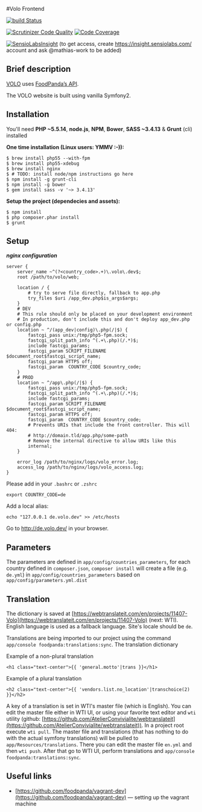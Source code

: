 #Volo Frontend

[![build Status](https://magnum.travis-ci.com/foodpanda/volo-frontend.svg?token=9eHFdnBaxCRVqqTYivpW&branch=develop)](https://magnum.travis-ci.com/foodpanda/volo-frontend)

[![Scrutinizer Code Quality](https://scrutinizer-ci.com/g/foodpanda/volo-frontend/badges/quality-score.png?b=develop&s=fe3b7820a25ed19b25e9e9a98e300497928310f7)](https://scrutinizer-ci.com/g/foodpanda/volo-frontend/?branch=develop) [![Code Coverage](https://scrutinizer-ci.com/g/foodpanda/volo-frontend/badges/coverage.png?b=develop&s=b5c39cd699602731616d7b2838bb994235c57317)](https://scrutinizer-ci.com/g/foodpanda/volo-frontend/?branch=develop)

[![SensioLabsInsight](https://insight.sensiolabs.com/projects/df9c2144-acd0-4df1-90e1-86d4408fe520/mini.png)](https://insight.sensiolabs.com/projects/df9c2144-acd0-4df1-90e1-86d4408fe520)
(to get access, create https://insight.sensiolabs.com/ account and ask @mathias-work to be added)


Brief description
---
[VOLO](https://www.volo.de) uses [FoodPanda’s API](https://api-st.foodpanda.in/doc/v4/).

The VOLO website is built using vanilla Symfony2.

Installation
---

You'll need **PHP ~5.5.14**, **node.js**, **NPM**, **Bower**, **SASS ~3.4.13** & **Grunt** (cli) installed

**One time installation (Linux users: YMMV :-)):**

```
$ brew install php55 --with-fpm
$ brew install php55-xdebug
$ brew install nginx
$ # TODO: install node/npm instructions go here
$ npm install -g grunt-cli
$ npm install -g bower
$ gem install sass -v '~> 3.4.13'
```

**Setup the project (dependecies and assets):**

```
$ npm install
$ php composer.phar install
$ grunt
```

Setup
---

***nginx configuration***

```
server {
    server_name ~^(?<country_code>.+)\.volo\.dev$;
    root /path/to/volo/web;

    location / {
        # try to serve file directly, fallback to app.php
        try_files $uri /app_dev.php$is_args$args;
    }
    # DEV
    # This rule should only be placed on your development environment
    # In production, don't include this and don't deploy app_dev.php or config.php
    location ~ ^/(app_dev|config)\.php(/|$) {
        fastcgi_pass unix:/tmp/php5-fpm.sock;
        fastcgi_split_path_info ^(.+\.php)(/.*)$;
        include fastcgi_params;
        fastcgi_param SCRIPT_FILENAME $document_root$fastcgi_script_name;
        fastcgi_param HTTPS off;
        fastcgi_param  COUNTRY_CODE $country_code;
    }
    # PROD
    location ~ ^/app\.php(/|$) {
        fastcgi_pass unix:/tmp/php5-fpm.sock;
        fastcgi_split_path_info ^(.+\.php)(/.*)$;
        include fastcgi_params;
        fastcgi_param SCRIPT_FILENAME $document_root$fastcgi_script_name;
        fastcgi_param HTTPS off;
        fastcgi_param  COUNTRY_CODE $country_code;
        # Prevents URIs that include the front controller. This will 404:
        # http://domain.tld/app.php/some-path
        # Remove the internal directive to allow URIs like this
        internal;
    }

    error_log /path/to/nginx/logs/volo_error.log;
    access_log /path/to/nginx/logs/volo_access.log;
}
```

Please add in your ```.bashrc``` or ```.zshrc```

```
export COUNTRY_CODE=de
```

Add a local alias:

```
echo "127.0.0.1 de.volo.dev" >> /etc/hosts
```

Go to http://de.volo.dev/ in your browser.

Parameters
---

The parameters are defined in ```app/config/countries_parameters```, for each country defined in ```composer.json```, ```composer install``` will create a file (e.g. ```de.yml```) in ```app/config/countries_parameters``` based on ```app/config/parameters.yml.dist```

Translation
---
The dictionary is saved at [https://webtranslateit.com/en/projects/11407-Volo](https://webtranslateit.com/en/projects/11407-Volo) (next: WTI). English language is used as a fallback language. Site's locale should be ```de```.

Translations are being imported to our project using the command ```app/console foodpanda:translations:sync```. The translation dictionary

Example of a non-plural translation

	<h1 class="text-center">{{ 'general.motto'|trans }}</h1>

Example of a plural translation

	<h2 class="text-center">{{ 'vendors.list.no_location'|transchoice(2) }}</h2>

A key of a translation is set in WTI's master file (which is English). You can edit the master file either in WTI UI, or using your favorite text editor and ```wti``` utility (github: [https://github.com/AtelierConvivialite/webtranslateit](https://github.com/AtelierConvivialite/webtranslateit)). In a project root execute ```wti pull```. The master file and translations (that has nothing to do with the actual symfony translations) will be pulled to ```app/Resources/translations```. There you can edit the master file ```en.yml``` and then ```wti push```. After that go to WTI UI, perform translations and ```app/console foodpanda:translations:sync```.

Useful links
---
* [https://github.com/foodpanda/vagrant-dev](https://github.com/foodpanda/vagrant-dev) — setting up the vagrant machine
